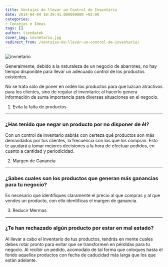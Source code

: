```yaml
---
title: Ventajas de llevar un Control de Inventario
date: 2014-04-04 10:39:41.000000000 +02:00
categories:
- Consejos e Ideas
tags: []
author: tiendatek
cover_img: invnetario.jpg
redirect_from: /ventajas-de-llevar-un-control-de-inventario/
---
```

![invnetario]({{site.baseurl}}/assets/blog/invnetario.jpg)

Generalmente, debido a la naturaleza de un negocio de abarrotes, no hay
tiempo disponible para llevar un adecuado control de los productos
existentes.

No se trata sólo de poner en orden los productos para que luzcan
atractivos para los clientes, sino de regular el inventario; al hacerlo
genera información de suma importancia para diversas situaciones en el
negocio.

1. Evita la falta de productos
------------------------------

### ¿Has tenido que negar un producto por no disponer de él?

Con un control de inventario sabrás con certeza qué productos son más
demandados por tus clientes, la frecuencia con los que los compran. Esto
te ayudará a tomar mejores decisiones a la hora de efectuar pedidos, en
cuanto a cantidad y periodicidad.

2. Margen de Ganancia
---------------------

### ¿Sabes cuales son los productos que generan más ganancias para tu negocio?

Es necesario que identifiques claramente el precio al que compras y al
que vendes un producto, con ello identificas el margen de ganancia.

3. Reducir Mermas
-----------------

### ¿Te han rechazado algún producto por estar en mal estado?

Al llevar a cabo el inventario de tus productos, tendrás en mente cuales
debes rotar pronto para evitar que se transformen en pérdidas para tu
negocio. Al recibir un pedido, acomodalo de tal forma que coloques hasta
el fondo aquellos productos con fecha de caducidad más larga que los que
están adelante.